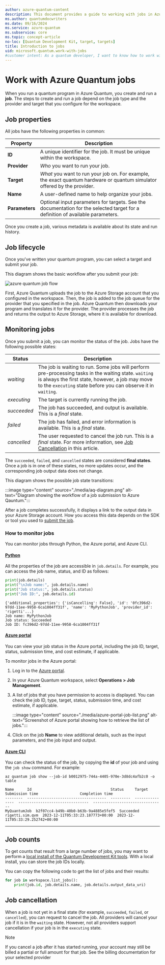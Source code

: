 ```yaml
---
author: azure-quantum-content
description: This document provides a guide to working with jobs in Azure Quantum, including properties, lifecycle, and monitoring. 
ms.author: quantumdocwriters
ms.date: 09/16/2024
ms.service: azure-quantum
ms.subservice: core
ms.topic: concept-article
no-loc: [Quantum Development Kit, target, targets]
title: Introduction to jobs
uid: microsoft.quantum.work-with-jobs
#customer intent: As a quantum developer, I want to know how to work with jobs in Azure Quantum.
---
```


# Work with Azure Quantum jobs

When you run a quantum program in Azure Quantum,
you create and run a **job**. The steps to create and run a job depend on
the job type and the provider and target that you configure for the workspace.  

## Job properties

All jobs have the following properties in common:

|Property |Description|
|-----|----|
|**ID**|A unique identifier for the job. It must be unique within the workspace. |
|**Provider**| _Who_ you want to run your job.|
|**Target**| _What_ you want to run your job on. For example, the exact quantum hardware or quantum simulator offered by the provider. |
|**Name**|A user-defined name to help organize your jobs.|
|**Parameters**|Optional input parameters for targets. See the documentation for the selected target for a definition of available parameters.|

Once you create a job, various metadata is available about its state and run history.

## Job lifecycle

Once you've written your quantum program, you can select a target and submit your job.

This diagram shows the basic workflow after you submit your job:

![azure quantum job flow](~/media/azure-quantum-flow-diagram.png)

First, Azure Quantum uploads the job to the Azure Storage account that you configured in the workspace. Then, the job is added to the job queue for the provider that you specified in the job. Azure Quantum then downloads your program and translates it for the provider. The provider processes the job and returns the output to Azure Storage, where it is available for download. 

## Monitoring jobs

Once you submit a job, you can monitor the status of the job. Jobs have the following possible states:

|Status|Description|
|---|---|
|*waiting*|The job is waiting to run. Some jobs will perform  pre-processing tasks in the waiting state. `waiting` is always the first state, however, a job may move to the `executing` state before you can observe it in `waiting`.   |
|*executing*|The target is currently running the job.   |
|*succeeded*|The job has succeeded, and output is available. This is a *final* state. |
|*failed*|The job has failed, and error information is available. This is a *final* state.|
|*cancelled*|The user requested to cancel the job run. This is a *final* state. For more information, see [Job Cancellation](#job-cancellation) in this article.|

The `succeeded`, `failed`, and `cancelled` states are considered **final states**. Once a job is in one of these states, no more updates occur, and the corresponding job output data does not change.

This diagram shows the possible job state transitions:

:::image type="content" source="./media/aq-diagram.png" alt-text="Diagram showing the workflow of a job submission to Azure Qauntum.":::

After a job completes successfully, it displays a link to the output data in your Azure Storage account. How you access this data depends on the SDK or tool you used to [submit the job](xref:microsoft.quantum.submit-jobs).

### How to monitor jobs

You can monitor jobs through Python, the Azure portal, and Azure CLI.

#### [Python](#tab/tabid-python)

All the properties of the job are accessible in `job.details`. For example, you can access the job name, status, and ID as follows:

```python
print(job.details)
print("\nJob name:", job.details.name)
print("Job status:", job.details.status)
print("Job ID:", job.details.id)
```

```output
{'additional_properties': {'isCancelling': False}, 'id': '0fc396d2-97dd-11ee-9958-6ca1004ff31f', 'name': 'MyPythonJob', 'provider_id': 'rigetti'...}
Job name: MyPythonJob
Job status: Succeeded
Job ID: fc396d2-97dd-11ee-9958-6ca1004ff31f
```

#### [Azure portal](#tab/tabid-portal)

You can view your job status in the Azure portal, including the job ID, target, status, submission time, and cost estimate, if applicable.

To monitor jobs in the Azure portal:

1. Log in to the [Azure portal](https://portal.azure).
1. In your Azure Quantum workspace, select **Operations > Job Management**.
1. A list of jobs that you have permission to access is displayed. You can check the job ID, type, target, status, submission time, and cost estimate, if applicable.

    :::image type="content" source="./media/azure-portal-job-list.png" alt-text="Screenshot of Azure portal showing how to retrieve the list of jobs.":::

1. Click on the job **Name** to view additional details, such as the input parameters, and the job input and output. 

#### [Azure CLI](#tab/tabid-azcli)

You can check the status of the job, by copying the **id** of your job and using the `job show` command. For example:

```azurecli
az quantum job show --job-id b0012975-744a-4405-970e-3d8dc4afb2c0 -o table
```

```output
Name      Id                                    Status     Target           Submission time                   Completion time                  
--------  ------------------------------------  ---------  ---------------  --------------------------------  -------------------------------- 
MyQuantumJob  b2f07cc4-b49b-40b0-b63b-9a4885e5fef5  Succeeded  rigetti.sim.qvm  2023-12-11T05:33:23.187773+00:00  2023-12-11T05:33:29.252742+00:00 
```

***

## Job counts

To get counts that result from a large number of jobs, you may want to perform a [local install of the Quantum Development Kit tools](xref:microsoft.quantum.install-qdk.overview). With a local install, you can store the job IDs locally. 

You can copy the following code to get the list of jobs and their results:

```python
for job in workspace.list_jobs():
    print(job.id, job.details.name, job.details.output_data_uri)
```

## Job cancellation

When a job is not yet in a final state (for example, `succeeded`, `failed`, or `cancelled`), you can request to cancel the job. All providers will cancel your job if it is in the `waiting` state. However, not all providers support cancellation if your job is in the `executing` state.

> [!NOTE]
>If you cancel a job after it has started running, your account may still be billed a
partial or full amount for that job. See the billing documentation for
your selected provider


